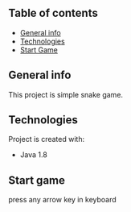 ## Table of contents
* [General info](#general-info)
* [Technologies](#technologies)
* [Start Game](#setup)

## General info
This project is simple snake game.

## Technologies
Project is created with:
* Java 1.8

## Start game 
press any arrow key in keyboard 

